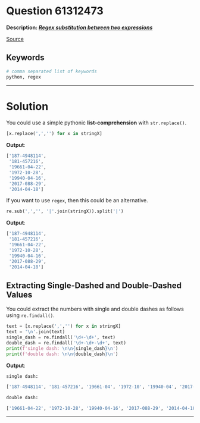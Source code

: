 # Question 61312473

**Description: [_Regex substitution between two expressions_][#Q]**

[Source][#Q]

[#Q]: https://stackoverflow.com/questions/61312473/regex-substitution-between-two-expressions

## Keywords

```bash
# comma separated list of keywords
python, regex
```

---

# Solution

You could use a simple pythonic **list-comprehension** with `str.replace()`.

```python
[x.replace(',','') for x in stringX]
```

**Output**:

```bash
['187-4948114',
 '181-457216',
 '19661-04-22',
 '1972-10-28',
 '19940-04-16',
 '2017-088-29',
 '2014-04-18']
```

If you want to use `regex`, then this could be an alternative.

```python
re.sub(',','', '|'.join(stringX)).split('|')
```

**Output**:

```bash
['187-4948114',
 '181-457216',
 '19661-04-22',
 '1972-10-28',
 '19940-04-16',
 '2017-088-29',
 '2014-04-18']
```

## Extracting Single-Dashed and Double-Dashed Values

You could extract the numbers with single and double dashes as follows using `re.findall()`.

```python
text = [x.replace(',','') for x in stringX]
text = '\n'.join(text)
single_dash = re.findall('\d+-\d+', text)
double_dash = re.findall('\d+-\d+-\d+', text)
print(f'single dash: \n\n{single_dash}\n')
print(f'double dash: \n\n{double_dash}\n')
```

**Output**:

```bash
single dash:

['187-4948114', '181-457216', '19661-04', '1972-10', '19940-04', '2017-088', '2014-04']

double dash:

['19661-04-22', '1972-10-28', '19940-04-16', '2017-088-29', '2014-04-18']
```

---
